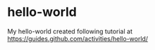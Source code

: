 # hello-world
My hello-world created following tutorial at https://guides.github.com/activities/hello-world/
